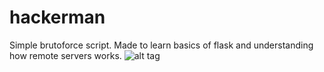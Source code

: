 # hackerman
Simple brutoforce script. Made to learn basics of flask and understanding how remote servers works.
![alt tag](https://i.pinimg.com/736x/b0/33/87/b0338755257f34868e8809166b7f1836.jpg "Hackerman :)")​
